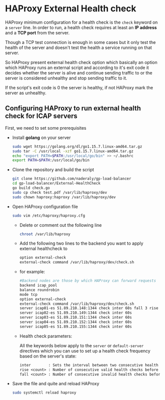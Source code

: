 # **HAProxy External Health check**

HAProxy minimum configuration for a health check is the `check` keyword on a `server` line. In order to run, a health check requires at least an **IP address** and a **TCP port** from the server.

Though a TCP test connection is enough in some cases but it only test the health of the server and doesn't test the health a service running on that server.

So HAProxy present external health check option which basically an option which HAProxy  runs an external script and according  to it's exit code it decides whether the server is alive and continue sending traffic to or the server is considered unhealthy and stop sending  traffic to it.

If the script's exit code is 0 the server is healthy, if not HAProxy mark the server as unhealthy.

## Configuring HAProxy to run  external health check for ICAP servers

First, we need to set some prerequisites 

* Install **golang** on your server

  ```bash
  sudo wget https://golang.org/dl/go1.15.7.linux-amd64.tar.gz
  sudo tar -C /usr/local -xzf go1.15.7.linux-amd64.tar.gz
  echo "export PATH=$PATH:/usr/local/go/bin" >> ~/.bashrc
  export PATH=$PATH:/usr/local/go/bin
  ```

* Clone the repository and build the script

  ```bash
  git clone https://github.com/naderaly/gp-load-balancer
  cd gp-load-balancer/External-HealthCheck
  go build check.go
  sudo cp check test.pdf /var/lib/haproxy/dev
  sudo chown haproxy:haproxy /var/lib/haproxy/dev
  ```

* Open HAProxy configuration file 

  ```bash
  sudo vim /etc/haproxy/haproxy.cfg
  ```

  * Delete or comment out the following line

    ```bash
    chroot /var/lib/haproxy
    ```

  * Add the following two lines to the backend you want to apply external healthcheck to

    ```bash
    option external-check
    external-check command /var/lib/haproxy/dev/check.sh
    ```

  * for example:

    ```bash
    #Backend nodes are those by which HAProxy can forward requests
    backend icap_pool
    balance roundrobin
    mode tcp
    option external-check
    external-check command /var/lib/haproxy/dev/check.sh
    server icap01-es 51.89.210.148:1344 check inter 60s fall 3 rise 2
    server icap02-es 51.89.210.149:1344 check inter 60s
    server icap03-es 51.89.210.151:1344 check inter 60s
    server icap04-es 51.89.210.152:1344 check inter 60s
    server icap05-es 51.89.210.155:1344 check inter 60s
    ```

  * Health check parameters:

    All the keywords below apply to the `server` or `default-server` directives which you can use to set up a health check frequency based on the server's state:

    ```tex
    inter        : Sets the interval between two consecutive health checks. If not specified, the default value is 2s.
    rise <count> : Number of consecutive valid health checks before considering the server as UP. Default value is 2
    fall <count> : Number of consecutive invalid health checks before considering the server as DOWN. Default value is 
    ```

* Save the file and quite and reload HAProxy

  ```bash
  sudo systemctl reload haproxy
  ```

  